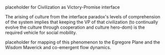 placeholder for Civilization as Victory-Promise interface

The arising of culture from the interface paradox's levels of comprehension of the system implies that keeping the VP of that civilization (to continually evolve the culture through cooperation and culture hero-dom) is the required vehicle for social mobility.

placeholder for mapping of this phenomenon to the Egregore Plane and the Wisdom Maverick and co-emergent flow dynamics.

